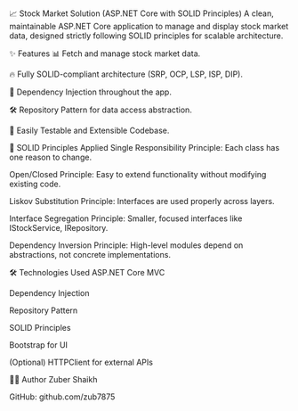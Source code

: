 📈 Stock Market Solution (ASP.NET Core with SOLID Principles)
A clean, maintainable ASP.NET Core application to manage and display stock market data, designed strictly following SOLID principles for scalable architecture.

✨ Features
📊 Fetch and manage stock market data.

🔥 Fully SOLID-compliant architecture (SRP, OCP, LSP, ISP, DIP).

💉 Dependency Injection throughout the app.

🛠️ Repository Pattern for data access abstraction.

🧪 Easily Testable and Extensible Codebase.

🧠 SOLID Principles Applied
Single Responsibility Principle: Each class has one reason to change.

Open/Closed Principle: Easy to extend functionality without modifying existing code.

Liskov Substitution Principle: Interfaces are used properly across layers.

Interface Segregation Principle: Smaller, focused interfaces like IStockService, IRepository<T>.

Dependency Inversion Principle: High-level modules depend on abstractions, not concrete implementations.

🛠️ Technologies Used
ASP.NET Core MVC

Dependency Injection

Repository Pattern

SOLID Principles

Bootstrap for UI

(Optional) HTTPClient for external APIs

🧑‍💻 Author
Zuber Shaikh

GitHub: github.com/zub7875

